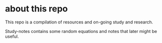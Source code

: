 # about this repo

This repo is a compilation of resources and on-going study and research.


Study-notes contains some random equations and notes that later might be useful.